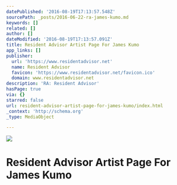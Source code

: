 ```yaml
---
datePublished: '2016-08-19T17:13:57.548Z'
sourcePath: _posts/2016-06-22-ra-james-kumo.md
keywords: []
related: []
author: []
dateModified: '2016-08-19T17:13:57.091Z'
title: Resident Advisor Artist Page For James Kumo
app_links: []
publisher:
  url: 'https://www.residentadvisor.net'
  name: Resident Advisor
  favicon: 'https://www.residentadvisor.net/favicon.ico'
  domain: www.residentadvisor.net
description: 'RA: Resident Advisor'
hasPage: true
via: {}
starred: false
url: resident-advisor-artist-page-for-james-kumo/index.html
_context: 'http://schema.org'
_type: MediaObject

---
```

![](https://the-grid-user-content.s3-us-west-2.amazonaws.com/f2523a16-1cd2-42b5-a550-2d8a79304ff2.png)

# Resident Advisor Artist Page For James Kumo